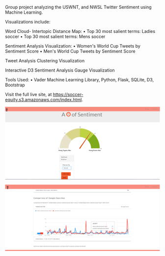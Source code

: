 Group project analyzing the USWNT, and NWSL Twitter Sentiment using Machine Learning.


Visualizations include:

Word Cloud- Intertopic Distance Map:
•	Top 30 most salient terms: Ladies soccer
•	Top 30 most salient terms: Mens soccer

Sentiment Analysis Visualization:
•	Women's World Cup Tweets by Sentiment Score
•	Men's World Cup Tweets by Sentiment Score

Tweet Analysis Clustering Visualization

Interactive D3 Sentiment Analysis Gauge Visualization


Tools Used:
•	Vader Machine Learning Library, Python, Flask, SQLite, D3, Bootstrap

Visit the full live site, at https://soccer-equity.s3.amazonaws.com/index.html.

![Alt Text](https://github.com/eherchen/DATA_womens-soccer/blob/master/sentiment_gauge.png)

![Alt Text](https://github.com/eherchen/DATA_womens-soccer/blob/master/sentiment_comparisons.png)
